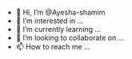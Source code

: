 - 👋 Hi, I’m @Ayesha-shamim
- 👀 I’m interested in ...
- 🌱 I’m currently learning ...
- 💞️ I’m looking to collaborate on ...
- 📫 How to reach me ...

<!---
Ayesha-shamim/Ayesha-shamim is a ✨ special ✨ repository because its `README.md` (this file) appears on your GitHub profile.
You can click the Preview link to take a look at your changes.
--->
